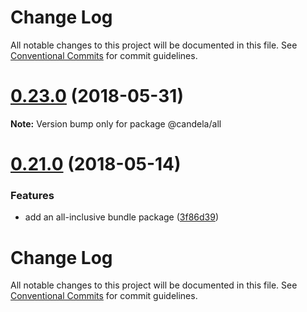 # Change Log

All notable changes to this project will be documented in this file.
See [Conventional Commits](https://conventionalcommits.org) for commit guidelines.

<a name="0.23.0"></a>
# [0.23.0](https://github.com/Kitware/candela/compare/v0.22.0...v0.23.0) (2018-05-31)




**Note:** Version bump only for package @candela/all

<a name="0.21.0"></a>
# [0.21.0](https://github.com/Kitware/candela/compare/v0.20.1...v0.21.0) (2018-05-14)


### Features

* add an all-inclusive bundle package ([3f86d39](https://github.com/Kitware/candela/commit/3f86d39))




# Change Log

All notable changes to this project will be documented in this file.
See [Conventional Commits](https://conventionalcommits.org) for commit guidelines.
